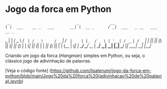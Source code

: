 # Jogo da forca em Python

     _                              _              __                           
    | |  ___    __ _   ___       __| |  __ _      / _|  ___   _ __   ___   __ _ 
 _  | | / _ \  / _` | / _ \     / _` | / _` |    | |_  / _ \ | '__| / __| / _` |
| |_| || (_) || (_| || (_) |   | (_| || (_| |    |  _|| (_) || |   | (__ | (_| |
 \___/  \___/  \__, | \___/     \__,_| \__,_|    |_|   \___/ |_|    \___| \__,_|
               |___/                                                            

Criando um jogo da forca (*Hangman*) simples em Python, ou seja, o clássico jogo de adivinhação de palavras.

[Veja o código fonte] (https://github.com/lisaterumi/jogo-da-forca-em-python/blob/main/Jogo%20da%20forca%20(adivinhacao%20de%20palavra).ipynb)
